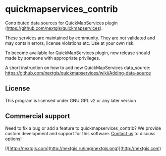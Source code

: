 # quickmapservices_contrib
Contributed data sources for QuickMapServices plugin (https://github.com/nextgis/quickmapservices).

These services are maintained by community. They are not validated and may contain errors, license violations etc. Use at your own risk.

To become available for QuickMapServices plugin, new release should made by someone with appropriate privileges.

A short instruction on how to add new QuickMapServices data_source: https://github.com/nextgis/quickmapservices/wiki/Adding-data-source

License
-------------
This program is licensed under GNU GPL v2 or any later version

Commercial support
----------
Need to fix a bug or add a feature to quickmapservices_contrib? We provide custom development and support for this software. [Contact us](http://nextgis.ru/en/contact/) to discuss options!

[![http://nextgis.com](http://nextgis.ru/img/nextgis.png)](http://nextgis.com)
